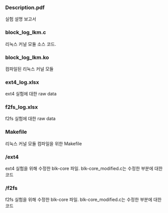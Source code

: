 ### Description.pdf
실험 설명  보고서

### block_log_lkm.c
리눅스 커널 모듈 소스 코드.

### block_log_lkm.ko
컴파일된 리눅스 커널 모듈

### ext4_log.xlsx
ext4 실험에 대한 raw data

### f2fs_log.xlsx
f2fs 실험에 대한 raw data

### Makefile
리눅스 커널 모듈 컴파일을 위한 Makefile

### /ext4
ext4 실험을 위해 수정한 blk-core 파일. blk-core_modified.c는 수정한 부분에 대한 코드

### /f2fs
f2fs 실험을 위해 수정한 blk-core 파일. blk-core_modified.c는 수정한 부분에 대한 코드
